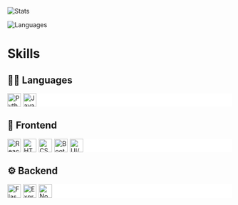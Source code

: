 ![Stats](https://github-readme-stats.vercel.app/api?username=Kush-Dhingra&theme=dark)

![Languages](https://github-readme-stats.vercel.app/api/top-langs/?username=Kush-Dhingra&theme=dark)

# Skills

## 🧑‍💻 Languages
<div style="display: flex; align-items: center; background-color: #fff !important;">
    <img src="https://cdn.jsdelivr.net/gh/devicons/devicon/icons/python/python-original.svg" alt="Python" width="30" height="30" style="margin-right: 5px;" />
    <img src="https://cdn.jsdelivr.net/gh/devicons/devicon/icons/javascript/javascript-original.svg" alt="JavaScript" width="30" height="30" />
</div>

## 🎨 Frontend
<div style="display: flex; align-items: center; background-color: #fff !important;">
    <img src="https://cdn.jsdelivr.net/gh/devicons/devicon/icons/react/react-original.svg" alt="React" width="30" height="30" style="margin-right: 5px;" />
    <img src="https://cdn.jsdelivr.net/gh/devicons/devicon/icons/html5/html5-original.svg" alt="HTML" width="30" height="30" style="margin-right: 5px;" />
    <img src="https://cdn.jsdelivr.net/gh/devicons/devicon/icons/css3/css3-original.svg" alt="CSS" width="30" height="30" style="margin-right: 5px;" />
    <img src="https://cdn.jsdelivr.net/gh/devicons/devicon/icons/bootstrap/bootstrap-original.svg" alt="Bootstrap" width="30" height="30" style="margin-right: 5px;" />
    <img src="https://cdn.jsdelivr.net/gh/devicons/devicon/icons/figma/figma-original.svg" alt="UI/UX Design" width="30" height="30" />
</div>

## ⚙️ Backend
<div style="display: flex; align-items: center; background-color: #fff !important;">
    <img src="https://cdn.jsdelivr.net/gh/devicons/devicon/icons/flask/flask-original.svg" alt="Flask" width="30" height="30" style="margin-right: 5px;" />
    <img src="https://cdn.jsdelivr.net/gh/devicons/devicon/icons/express/express-original.svg" alt="Express" width="30" height="30" style="margin-right: 5px;" />
    <img src="https://cdn.jsdelivr.net/gh/devicons/devicon/icons/nodejs/nodejs-original.svg" alt="Node.js" width="30" height="30" />
</div>
